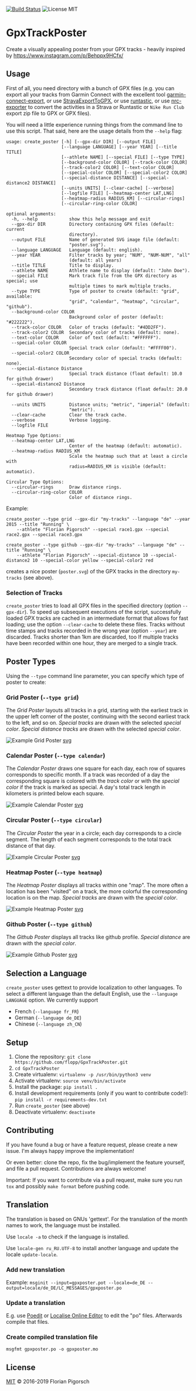 [![Build Status](https://travis-ci.org/flopp/GpxTrackPoster.svg?branch=master)](https://travis-ci.org/flopp/GpxTrackPoster)
![License MIT](https://img.shields.io/badge/license-MIT-lightgrey.svg?style=flat)

# GpxTrackPoster
Create a visually appealing poster from your GPX tracks - heavily inspired by https://www.instagram.com/p/Behppx9HCfx/


## Usage
First of all, you need directory with a bunch of GPX files (e.g. you can export all your tracks from Garmin Connect with the excellent tool [garmin-connect-export](https://github.com/kjkjava/garmin-connect-export), or use [StravaExportToGPX](https://github.com/flopp/StravaExportToGPX), or use [runtastic](https://github.com/yihong0618/Runtastic), or use [nrc-exporter](https://github.com/yasoob/nrc-exporter) to convert the activities in a Strava or Runtastic or `Nike Run Club` export zip file to GPX or GPX files).

You will need a little experience running things from the command line to use this script. That said, here are the usage details from the `--help` flag:

```
usage: create_poster [-h] [--gpx-dir DIR] [--output FILE]
                     [--language LANGUAGE] [--year YEAR] [--title TITLE]
                     [--athlete NAME] [--special FILE] [--type TYPE]
                     [--background-color COLOR] [--track-color COLOR]
                     [--track-color2 COLOR] [--text-color COLOR]
                     [--special-color COLOR] [--special-color2 COLOR]
                     [--special-distance DISTANCE] [--special-distance2 DISTANCE]
                     [--units UNITS] [--clear-cache] [--verbose]
                     [--logfile FILE] [--heatmap-center LAT,LNG]
                     [--heatmap-radius RADIUS_KM] [--circular-rings]
                     [--circular-ring-color COLOR]

optional arguments:
  -h, --help            show this help message and exit
  --gpx-dir DIR         Directory containing GPX files (default: current
                        directory).
  --output FILE         Name of generated SVG image file (default:
                        "poster.svg").
  --language LANGUAGE   Language (default: english).
  --year YEAR           Filter tracks by year; "NUM", "NUM-NUM", "all"
                        (default: all years)
  --title TITLE         Title to display.
  --athlete NAME        Athlete name to display (default: "John Doe").
  --special FILE        Mark track file from the GPX directory as special; use
                        multiple times to mark multiple tracks.
  --type TYPE           Type of poster to create (default: "grid", available:
                        "grid", "calendar", "heatmap", "circular", "github").
  --background-color COLOR
                        Background color of poster (default: "#222222").
  --track-color COLOR   Color of tracks (default: "#4DD2FF").
  --track-color2 COLOR  Secondary color of tracks (default: none).
  --text-color COLOR    Color of text (default: "#FFFFFF").
  --special-color COLOR
                        Special track color (default: "#FFFF00").
  --special-color2 COLOR
                        Secondary color of special tracks (default: none).
  --special-distance Distance
                        Special track distance (float default: 10.0 for github drawer)
  --special-distance2 Distance
                        Secondary track distance (float default: 20.0 for github drawer)

  --units UNITS         Distance units; "metric", "imperial" (default:
                        "metric").
  --clear-cache         Clear the track cache.
  --verbose             Verbose logging.
  --logfile FILE

Heatmap Type Options:
  --heatmap-center LAT,LNG
                        Center of the heatmap (default: automatic).
  --heatmap-radius RADIUS_KM
                        Scale the heatmap such that at least a circle with
                        radius=RADIUS_KM is visible (default: automatic).

Circular Type Options:
  --circular-rings      Draw distance rings.
  --circular-ring-color COLOR
                        Color of distance rings.
```

Example:
```
create_poster --type grid --gpx-dir "my-tracks" --language "de" --year 2015 --title "Running" \
    --athlete "Florian Pigorsch" --special race1.gpx --special race2.gpx --special race3.gpx

create_poster --type github --gpx-dir "my-tracks" --language "de" --title "Running" \
    --athlete "Florian Pigorsch" --special-distance 10 --special-distance2 10 --special-color yellow --special-color2 red
```
creates a nice poster (`poster.svg`) of the GPX tracks in the directory `my-tracks` (see above).


### Selection of Tracks

`create_poster` tries to load all GPX files in the specified directory (option `--gpx-dir`).
To speed up subsequent executions of the script, successfully loaded GPX tracks are cached in an intermediate format that allows for fast loading; use the option `--clear-cache` to delete these files.
Tracks without time stamps and tracks recorded in the wrong year (option `--year`) are discarded.
Tracks shorter than 1km are discarded, too
If multiple tracks have been recorded within one hour, they are merged to a single track.

## Poster Types

Using the `--type` command line parameter, you can specify which type of poster to create:

### Grid Poster (`--type grid`)
The *Grid Poster* layouts all tracks in a grid, starting with the earliest track in the upper left corner of the poster, continuing with the second earliest track to the left, and so on.
*Special tracks* are drawn with the selected *special color*.
*Special distance tracks* are drawn with the selected *special color*.

![Example Grid Poster](https://github.com/flopp/GpxTrackPoster/blob/master/examples/example_grid.png)
[svg](https://github.com/flopp/GpxTrackPoster/blob/master/examples/example_grid.svg)

### Calendar Poster (`--type calendar`)
The *Calendar Poster* draws one square for each day, each row of squares corresponds to specific month. If a track was recorded of a day the corresponding square is colored with the *track color* or with the *special color* if the track is marked as special. A day's total track length in kilometers is printed below each square.

![Example Calendar Poster](https://github.com/flopp/GpxTrackPoster/blob/master/examples/example_calendar.png)
[svg](https://github.com/flopp/GpxTrackPoster/blob/master/examples/example_calendar.svg)

### Circular Poster (`--type circular`)
The *Circular Poster* the year in a circle; each day corresponds to a circle segment. The length of each segment corresponds to the total track distance of that day.

![Example Circular Poster](https://github.com/flopp/GpxTrackPoster/blob/master/examples/example_circular.png)
[svg](https://github.com/flopp/GpxTrackPoster/blob/master/examples/example_circular.svg)

### Heatmap Poster (`--type heatmap`)
The *Heatmap Poster* displays all tracks within one "map". The more often a location has been "visited" on a track, the more colorful the corresponding location is on the map. *Special tracks* are drawn with the *special color*.

![Example Heatmap Poster](https://github.com/flopp/GpxTrackPoster/blob/master/examples/example_heatmap.png)
[svg](https://github.com/flopp/GpxTrackPoster/blob/master/examples/example_heatmap.svg)

### Github Poster (`--type github`)
The *Github Poster* displays all tracks like github profile. *Special distance* are drawn with the *special color*.

![Example Github Poster](https://github.com/flopp/GpxTrackPoster/blob/master/examples/example_github.png)
[svg](https://github.com/flopp/GpxTrackPoster/blob/master/examples/example_github.svg)



## Selection a Language
`create_poster` uses gettext to provide localization to other languages.
To select a different language than the default English, use the `--language LANGUAGE` option.
We currently support

- French (`--language fr_FR`)
- German (`--language de_DE`)
- Chinese (`--language zh_CN`)


## Setup
1. Clone the repository: `git clone https://github.com/flopp/GpxTrackPoster.git`
2. `cd GpxTrackPoster`
3. Create virtualenv: `virtualenv -p /usr/bin/python3 venv`
4. Activate virtualenv: `source venv/bin/activate`
5. Install the package: `pip install .`
6. Install development requirements (only if you want to contribute code!): `pip install -r requirements-dev.txt`
7. Run `create_poster` (see above)
8. Deactivate virtualenv: `deactivate`

## Contributing
If you have found a bug or have a feature request, please create a new issue. I'm always happy improve the implementation!

Or even better: clone the repo, fix the bug/implement the feature yourself, and file a pull request. Contributions are always welcome!

Important: If you want to contribute via a pull request, make sure you run `tox` and possibly `make format` before pushing code.

## Translation
The translation is based on GNUs 'gettext'.
For the translation of the month names to work, the language must be installed.

Use `locale -a` to check if the language is installed.

Use `locale-gen ru_RU.UTF-8` to install another language and update the locale `update-locale`.

### Add new translation
Example:
`msginit --input=gpxposter.pot --locale=de_DE --output=locale/de_DE/LC_MESSAGES/gpxposter.po`

### Update a translation
E.g. use [Poedit](https://poedit.net/) or [Localise Online Editor](https://localise.biz/free/poeditor) to edit the "po" files.  Afterwards compile that files.

### Create compiled translation file
`msgfmt gpxposter.po -o gpxposter.mo`

## License
[MIT](https://github.com/flopp/GpxTrackPoster/blob/master/LICENSE) &copy; 2016-2019 Florian Pigorsch
